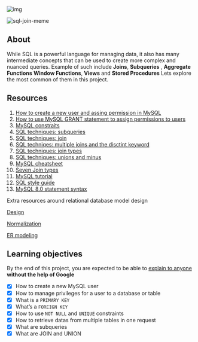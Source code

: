 ![img](https://assets.imaginablefutures.com/media/images/ALX_Logo.max-200x150.png)

![sql-join-meme](https://s3.amazonaws.com/intranet-projects-files/holbertonschool-higher-level_programming+/274/66988091.jpg)

## About 
While SQL is a powerful language for managing data, it also has many intermediate concepts that can be used to create more complex and nuanced queries. Example of such include __Joins__, __Subqueries__ , __Aggregate Functions__ __Window Functions__, __Views__ and __Stored Procedures__ Lets explore the most common of them in this project. 

## Resources
1. [How to create a new user and assing permission in MySQL](https://www.digitalocean.com/community/tutorials/how-to-create-a-new-user-and-grant-permissions-in-mysql)
2. [How to use MySQL GRANT statement to assign permissions to users](https://www.mysqltutorial.org/mysql-grant.aspx)
3. [MySQL constraits](https://zetcode.com/mysql/constraints/)
4. [SQL techniques: subqueries](https://web.csulb.edu/colleges/coe/cecs/dbdesign/dbdesign.php?page=sql/subqueries.php)
5. [SQL techniques: join](https://web.csulb.edu/colleges/coe/cecs/dbdesign/dbdesign.php?page=sql/join.php)
6. [SQL techniqes: multiple joins and the disctint keyword](https://web.csulb.edu/colleges/coe/cecs/dbdesign/dbdesign.php?page=sql/multijoin.php)
7. [SQL techniques: join types](https://web.csulb.edu/colleges/coe/cecs/dbdesign/dbdesign.php?page=sql/jointypes.php)
8. [SQL techniques: unions and minus](https://web.csulb.edu/colleges/coe/cecs/dbdesign/dbdesign.php?page=sql/setops.php)
9. [MySQL cheatsheet](https://intellipaat.com/mediaFiles/2019/02/SQL-Commands-Cheat-Sheet.pdf?US)
10. [Seven Join types ](https://tableplus.com/blog/2018/09/a-beginners-guide-to-seven-types-of-sql-joins.html)
11. [MySQL tutorial](https://www.youtube.com/watch?v=yPu6qV5byu4)
12. [SQL style guide](https://www.sqlstyle.guide/)
13. [MySQL 8.0 statement syntax](https://dev.mysql.com/doc/refman/8.0/en/sql-statements.html)

 Extra resources around relational database model design

 [Design](https://www.guru99.com/database-design.html)

 [Normalization](https://www.guru99.com/database-normalization.html)

 [ER modeling](https://www.guru99.com/er-modeling.html)


 ## Learning objectives
 By the end of this project, you are expected to be able to [explain to anyone]() __without the help of Google__

 * [X] How to create a new MySQL user
 * [X] How to manage privileges for a user to a database or table
 * [X] What is a ```PRIMARY KEY ```
 * [X] What’s a ```FOREIGN KEY```
 * [X] How to use ```NOT NULL``` and ```UNIQUE``` constraints
 * [X] How to retrieve datas from multiple tables in one request
 * [X] What are subqueries
 * [X] What are JOIN and UNION